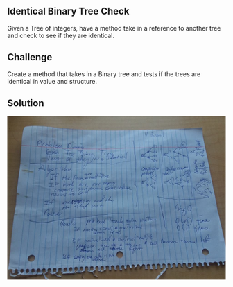 ## Identical Binary Tree Check
Given a Tree of integers, have a method take in a reference to another tree and check to see if they are identical.
## Challenge
Create a method that takes in a Binary tree and tests if the trees are identical in value and structure.
## Solution
<img src="../assets/identical.jpg" alt="whiteboard findMax"/>